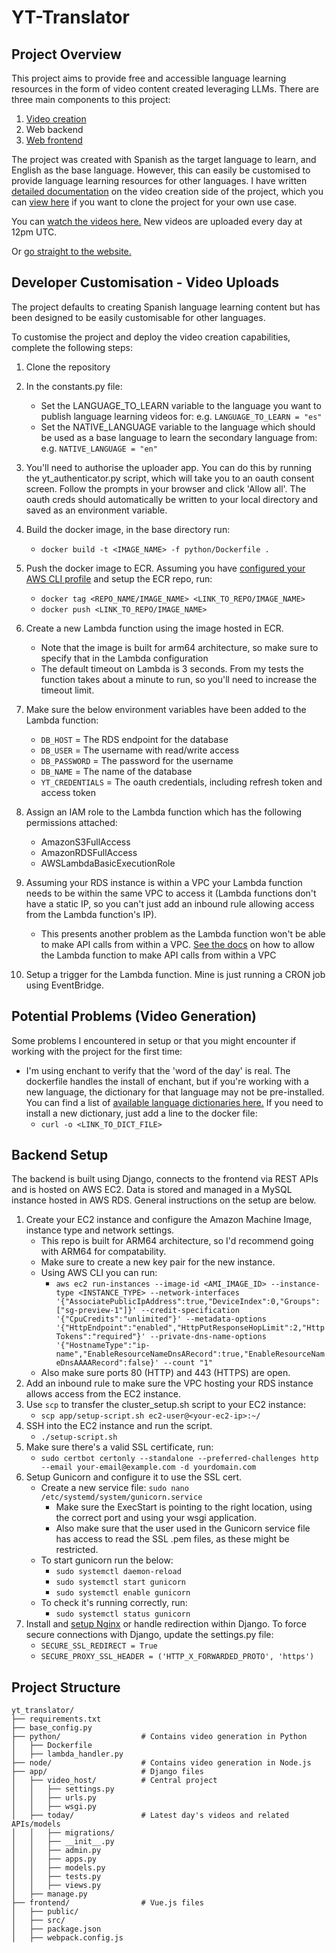 # YT-Translator


## Project Overview
This project aims to provide free and accessible language learning resources in the form of video content created leveraging LLMs. There are three main components to this project:

1. [Video creation]((https://www.youtube.com/channel/UCQjyvCIR9IkG02Q0Wmpz9sQ))
2. Web backend
3. [Web frontend](videos.internationalwordoftheday.info)


The project was created with Spanish as the target language to learn, and English as the base language. However, this can easily be customised to provide language learning resources for other languages. I have written [detailed documentation](https://github.com/bendsouza2/yt-translator/tree/main/python/README.md) on the video creation side of the project, which you can [view here](https://github.com/bendsouza2/yt-translator/tree/main/python/README.md) if you want to clone the project for your own use case. 


You can [watch the videos here.](https://www.youtube.com/channel/UCQjyvCIR9IkG02Q0Wmpz9sQ) New videos are uploaded every day at 12pm UTC. 

Or [go straight to the website.](videos.internationalwordoftheday.info)


## Developer Customisation - Video Uploads

The project defaults to creating Spanish language learning content but has been designed to be easily customisable for other languages.

To customise the project and deploy the video creation capabilities, complete the following steps:

1. Clone the repository

2. In the constants.py file:
   - Set the LANGUAGE_TO_LEARN variable to the language you want to publish language learning videos for: e.g. `LANGUAGE_TO_LEARN = "es"`
   - Set the NATIVE_LANGUAGE variable to the language which should be used as a base language to learn the secondary language from: e.g. `NATIVE_LANGUAGE = "en"`

3. You'll need to authorise the uploader app. You can do this by running the yt_authenticator.py script, which will take you to an oauth consent screen. Follow the prompts in your browser and click 'Allow all'. The oauth creds should automatically be written to your local directory and saved as an environment variable. 


4. Build the docker image, in the base directory run:
   - `docker build -t <IMAGE_NAME> -f python/Dockerfile .`

5. Push the docker image to ECR. Assuming you have [configured your AWS CLI profile](https://docs.aws.amazon.com/cli/latest/userguide/getting-started-quickstart.html) and setup the ECR repo, run:
   - `docker tag <REPO_NAME/IMAGE_NAME> <LINK_TO_REPO/IMAGE_NAME>`
   - `docker push <LINK_TO_REPO/IMAGE_NAME>`

6. Create a new Lambda function using the image hosted in ECR.
   - Note that the image is built for arm64 architecture, so make sure to specify that in the Lambda configuration
   - The default timeout on Lambda is 3 seconds. From my tests the function takes about a minute to run, so you'll need to increase the timeout limit.

7. Make sure the below environment variables have been added to the Lambda function:
   - `DB_HOST` = The RDS endpoint for the database
   - `DB_USER` = The username with read/write access
   - `DB_PASSWORD` = The password for the username
   - `DB_NAME` = The name of the database
   - `YT_CREDENTIALS` = The oauth credentials, including refresh token and access token

8. Assign an IAM role to the Lambda function which has the following permissions attached:
   - AmazonS3FullAccess
   - AmazonRDSFullAccess
   - AWSLambdaBasicExecutionRole

9. Assuming your RDS instance is within a VPC your Lambda function needs to be within the same VPC to access it (Lambda functions don't have a static IP, so you can't just add an inbound rule allowing access from the Lambda function's IP).
   - This presents another problem as the Lambda function won't be able to make API calls from within a VPC. [See the docs](https://repost.aws/knowledge-center/internet-access-lambda-function) on how to allow the Lambda function to make API calls from within a VPC

10. Setup a trigger for the Lambda function. Mine is just running a CRON job using EventBridge.


## Potential Problems (Video Generation)
Some problems I encountered in setup or that you might encounter if working with the project for the first time:

* I'm using enchant to verify that the 'word of the day' is real. The dockerfile handles the install of enchant, but if you're working with a new language, the dictionary for that language may not be pre-installed. You can find a list of [available language dictionaries here.](https://cgit.freedesktop.org/libreoffice/dictionaries/tree/) If you need to install a new dictionary, just add a line to the docker file:
   - `curl -o <LINK_TO_DICT_FILE>`


## Backend Setup

The backend is built using Django, connects to the frontend via REST APIs and is hosted on AWS EC2. Data is stored and managed in a MySQL instance hosted in AWS RDS. General instructions on the setup are below.

1. Create your EC2 instance and configure the Amazon Machine Image, instance type and network settings. 
   - This repo is built for ARM64 architecture, so I'd recommend going with ARM64 for compatability.
   - Make sure to create a new key pair for the new instance.
   - Using AWS CLI you can run:
      - `aws ec2 run-instances --image-id <AMI_IMAGE_ID> --instance-type <INSTANCE_TYPE> --network-interfaces '{"AssociatePublicIpAddress":true,"DeviceIndex":0,"Groups":["sg-preview-1"]}' --credit-specification '{"CpuCredits":"unlimited"}' --metadata-options '{"HttpEndpoint":"enabled","HttpPutResponseHopLimit":2,"HttpTokens":"required"}' --private-dns-name-options '{"HostnameType":"ip-name","EnableResourceNameDnsARecord":true,"EnableResourceNameDnsAAAARecord":false}' --count "1" `
   - Also make sure ports 80 (HTTP) and 443 (HTTPS) are open.
2. Add an inbound rule to make sure the VPC hosting your RDS instance allows access from the EC2 instance.
3. Use `scp` to transfer the cluster_setup.sh script to your EC2 instance:
   - `scp app/setup-script.sh ec2-user@<your-ec2-ip>:~/`
4. SSH into the EC2 instance and run the script. 
   - `./setup-script.sh`
5. Make sure there's a valid SSL certificate, run:
   - `sudo certbot certonly --standalone --preferred-challenges http --email your-email@example.com -d yourdomain.com`
6. Setup Gunicorn and configure it to use the SSL cert.
   - Create a new service file: `sudo nano /etc/systemd/system/gunicorn.service`
      - Make sure the ExecStart is pointing to the right location, using the correct port and using your wsgi application.
      - Also make sure that the user used in the Gunicorn service file has access to read the SSL .pem files, as these might be restricted.
   - To start gunicorn run the below:
      - `sudo systemctl daemon-reload`
      - `sudo systemctl start gunicorn`
      - `sudo systemctl enable gunicorn`
   - To check it's running correctly, run:
      - `sudo systemctl status gunicorn`
7. Install and [setup Nginx](https://ubuntu.com/tutorials/install-and-configure-nginx#1-overview) or handle redirection within Django. To force secure connections with Django, update the settings.py file:
   - `SECURE_SSL_REDIRECT = True`
   - `SECURE_PROXY_SSL_HEADER = ('HTTP_X_FORWARDED_PROTO', 'https') `




## Project Structure


```plaintext
yt_translator/
├── requirements.txt
├── base_config.py
├── python/                  # Contains video generation in Python
│   ├── Dockerfile
│   ├── lambda_handler.py
├── node/                    # Contains video generation in Node.js
├── app/                     # Django files
│   ├── video_host/          # Central project
│   │   ├── settings.py
│   │   ├── urls.py
│   │   ├── wsgi.py
│   ├── today/               # Latest day's videos and related APIs/models
│   │   ├── migrations/
│   │   ├── __init__.py
│   │   ├── admin.py
│   │   ├── apps.py
│   │   ├── models.py
│   │   ├── tests.py
│   │   ├── views.py
│   ├── manage.py
├── frontend/                # Vue.js files
│   ├── public/
│   ├── src/
│   ├── package.json
│   ├── webpack.config.js



